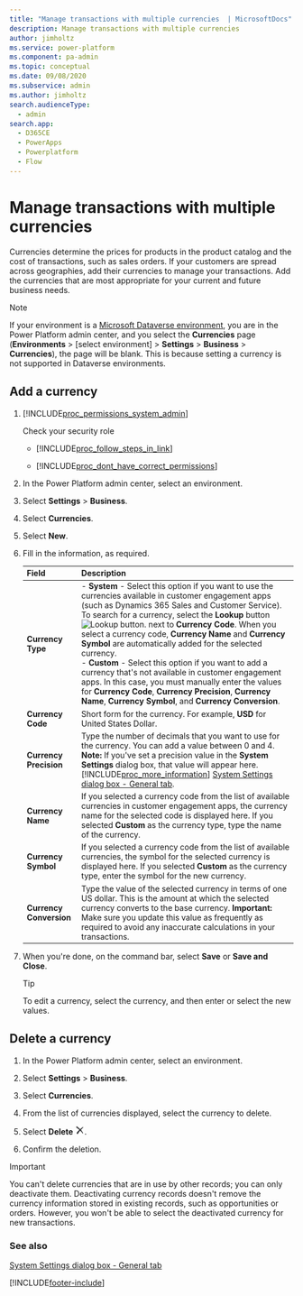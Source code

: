 ```yaml
---
title: "Manage transactions with multiple currencies  | MicrosoftDocs"
description: Manage transactions with multiple currencies
author: jimholtz
ms.service: power-platform
ms.component: pa-admin
ms.topic: conceptual
ms.date: 09/08/2020
ms.subservice: admin
ms.author: jimholtz
search.audienceType: 
  - admin
search.app:
  - D365CE
  - PowerApps
  - Powerplatform
  - Flow
---
```

# Manage transactions with multiple currencies

Currencies determine the prices for products in the product catalog and the cost of transactions, such as sales orders. If your customers are spread across geographies, add their currencies to manage your transactions. Add the currencies that are most appropriate for your current and future business needs.  

> [!NOTE]
> If your environment is a [Microsoft Dataverse environment](/powerapps/maker/common-data-service/data-platform-intro), you are in the Power Platform admin center, and you select the **Currencies** page (**Environments** > [select environment] > **Settings** > **Business** > **Currencies**), the page will be blank. This is because setting a currency is not supported in Dataverse environments.

## Add a currency 

1. [!INCLUDE[proc_permissions_system_admin](../includes/proc-permissions-system-admin.md)]  

    Check your security role  

   - [!INCLUDE[proc_follow_steps_in_link](../includes/proc-follow-steps-in-link.md)]  

   - [!INCLUDE[proc_dont_have_correct_permissions](../includes/proc-dont-have-correct-permissions.md)]  

2. In the Power Platform admin center, select an environment. 

3. Select **Settings** > **Business**.

4. Select **Currencies**.  

5. Select **New**.  

6. Fill in the information, as required.  


   |          Field          |                                                                                                                                                                                                                                                                                                                                                                            Description                                                                                                                                                                                                                                                                                                                                                                            |
   |-------------------------|-------------------------------------------------------------------------------------------------------------------------------------------------------------------------------------------------------------------------------------------------------------------------------------------------------------------------------------------------------------------------------------------------------------------------------------------------------------------------------------------------------------------------------------------------------------------------------------------------------------------------------------------------------------------------------------------------------------------------------------------------------------------|
   |    **Currency Type**    | - **System** - Select this option if you want to use the currencies available in customer engagement apps (such as Dynamics 365 Sales and Customer Service). To search for a currency,  select the **Lookup** button ![Lookup button.](../admin/media/lookup-button-4.png "Lookup button") next to **Currency Code**. When you select a currency code, **Currency Name** and **Currency Symbol** are automatically added for the selected currency.<br />- **Custom** - Select this option if you want to add a currency that's not available in customer engagement apps. In this case, you must manually enter the values for **Currency Code**, **Currency Precision**, **Currency Name**, **Currency Symbol**, and **Currency Conversion**. |
   |    **Currency Code**    |                                                                                                                                                                                                                                                                                                                                            Short form for the currency. For example, **USD** for United States Dollar.                                                                                                                                                                                                                                                                                                                                            |
   | **Currency Precision**  |                                                                                                                                                                                  Type the number of decimals that you want to use for the currency.  You can add a value between 0 and 4. **Note:**  If you've set a precision value in the **System Settings** dialog box, that value will appear here. [!INCLUDE[proc_more_information](../includes/proc-more-information.md)] [System Settings dialog box - General tab](system-settings-dialog-box-general-tab.md).                                                                                                                                                                                  |
   |    **Currency Name**    |                                                                                                                                                                                                                                         If you selected a currency code from the list of available currencies in customer engagement apps, the currency name for the selected code is displayed here. If you selected **Custom** as the currency type, type the name of the currency.                                                                                                                                                                                                                                          |
   |   **Currency Symbol**   |                                                                                                                                                                                                                                                                      If you selected a currency code from the list of available currencies, the symbol for the selected currency is displayed here. If you selected **Custom** as the currency type, enter the symbol for the new currency.                                                                                                                                                                                                                                                                       |
   | **Currency Conversion** |                                                                                                                                                                                                                                     Type the value of the selected currency in terms of one US dollar. This is the amount at which the selected currency converts to the base currency. **Important:**  Make sure you update this value as frequently as required to avoid any inaccurate calculations in your transactions.                                                                                                                                                                                                                                      |


7. When you're done, on the command bar, select **Save** or **Save and Close**.  

   > [!TIP]
   >  To edit a currency, select the currency, and then enter or select the new values.  

## Delete a currency  

1. In the Power Platform admin center, select an environment. 

2. Select **Settings** > **Business**.

3. Select **Currencies**.  

4. From the list of currencies displayed, select the currency to delete.  

5. Select **Delete**  ![Delete button.](media/crm-ua-delete.png "Delete button").  

6. Confirm the deletion.  

> [!IMPORTANT]
>  You can't delete currencies that are in use by other records; you can only deactivate them. Deactivating currency records doesn't remove the currency information stored in existing records, such as opportunities or orders. However, you won't be able to select the deactivated currency for new transactions.  

### See also  
 [System Settings dialog box - General tab](system-settings-dialog-box-general-tab.md)   


[!INCLUDE[footer-include](../includes/footer-banner.md)]